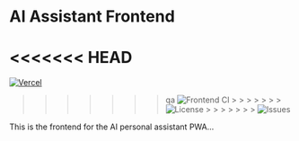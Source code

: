 # AI Assistant Frontend

# <<<<<<< HEAD

[![Vercel](https://vercelbadge.vercel.app/api/Calathea-Z/project-bulldog-frontend)](https://project-bulldog-frontend.vercel.app)

> > > > > > > qa
> > > > > > > ![Frontend CI](https://github.com/Calathea-Z/project-bulldog-frontend/actions/workflows/ci.yml/badge.svg) > > > > > > > ![License](https://img.shields.io/github/license/Calathea-Z/project-bulldog-frontend) > > > > > > > ![Issues](https://img.shields.io/github/issues/Calathea-Z/project-bulldog-frontend)

This is the frontend for the AI personal assistant PWA...
